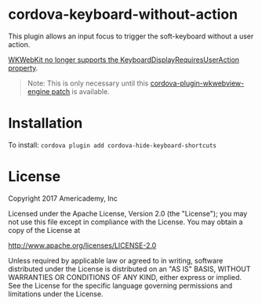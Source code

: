 # cordova-keyboard-without-action

This plugin allows an input focus to trigger the soft-keyboard without a user action.

[WKWebKit no longer supports the KeyboardDisplayRequiresUserAction property](https://issues.apache.org/jira/browse/CB-10376).

> Note: This is only necessary until this [cordova-plugin-wkwebview-engine patch](https://github.com/ephemer/cordova-plugin-wkwebview-engine/pull/1) is available.

# Installation

To install:
`cordova plugin add cordova-hide-keyboard-shortcuts`

# License

Copyright 2017 Americademy, Inc

Licensed under the Apache License, Version 2.0 (the "License");
you may not use this file except in compliance with the License.
You may obtain a copy of the License at

http://www.apache.org/licenses/LICENSE-2.0

Unless required by applicable law or agreed to in writing, software
distributed under the License is distributed on an "AS IS" BASIS,
WITHOUT WARRANTIES OR CONDITIONS OF ANY KIND, either express or implied.
See the License for the specific language governing permissions and
limitations under the License.
